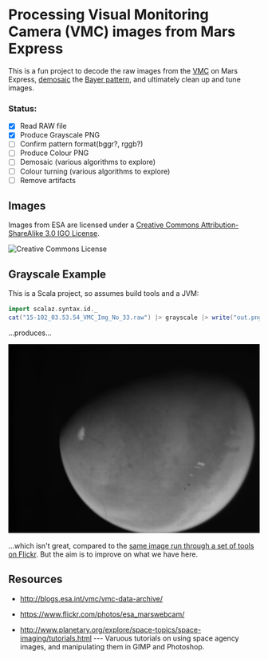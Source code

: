 # Processing Visual Monitoring Camera (VMC) images from Mars Express

[mosaic]: http://en.wikipedia.org/wiki/Demosaicing
[bayer]: http://en.wikipedia.org/wiki/Bayer_filter
[vmc]: http://blogs.esa.int/vmc/
[faq]: http://blogs.esa.int/vmc/faq/
[cc]: http://creativecommons.org/licenses/by-sa/3.0/igo/

This is a fun project to decode the raw images from the [VMC][faq] on Mars Express, [demosaic][mosaic] the [Bayer pattern][bayer], and ultimately clean up and tune images.

### Status:

- [x] Read RAW file
- [x] Produce Grayscale PNG
- [ ] Confirm pattern format(bggr?, rggb?)
- [ ] Produce Colour PNG
- [ ] Demosaic (various algorithms to explore)
- [ ] Colour turning (various algorithms to explore)
- [ ] Remove artifacts

## Images

Images from ESA are licensed under a [Creative Commons Attribution-ShareAlike 3.0 IGO License][cc].

![Creative Commons License](https://i.creativecommons.org/l/by-sa/3.0/igo/88x31.png)

## Grayscale Example

This is a Scala project, so assumes build tools and a JVM:

``` scala
import scalaz.syntax.id._
cat("15-102_03.53.54_VMC_Img_No_33.raw") |> grayscale |> write("out.png")
```

...produces...

![Simple Grayscale](15-102_03.53.54_VMC_Img_No_33-gray.png)

...which isn't great, compared to the [same image run through a set of tools on Flickr](https://www.flickr.com/photos/esa_marswebcam/16968680597/). But the aim is to improve on what we have here.


## Resources

- http://blogs.esa.int/vmc/vmc-data-archive/

- https://www.flickr.com/photos/esa_marswebcam/

- http://www.planetary.org/explore/space-topics/space-imaging/tutorials.html --- Varuous tutorials on using space agency images, and manipulating them in GIMP and Photoshop.


